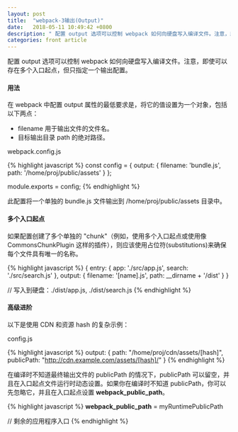 ```yaml
---
layout: post
title:  "webpack-3输出(Output)"
date:   2018-05-11 10:49:42 +0800
description: " 配置 output 选项可以控制 webpack 如何向硬盘写入编译文件。注意，即使可以存在多个入口起点，但只指定一个输出配置"
categories: front article
---
```


配置 output 选项可以控制 webpack 如何向硬盘写入编译文件。注意，即使可以存在多个入口起点，但只指定一个输出配置。

#### 用法

在 webpack 中配置 output 属性的最低要求是，将它的值设置为一个对象，包括以下两点：

<ul>
    <li> filename 用于输出文件的文件名。 </li>
    <li> 目标输出目录 path 的绝对路径。 </li>
</ul>

webpack.config.js

{% highlight javascript %}
const config = {
  output: {
    filename: 'bundle.js',
    path: '/home/proj/public/assets'
  }
};

module.exports = config;
{% endhighlight %}

此配置将一个单独的 bundle.js 文件输出到 /home/proj/public/assets 目录中。

#### 多个入口起点

如果配置创建了多个单独的 "chunk"（例如，使用多个入口起点或使用像 CommonsChunkPlugin 这样的插件），则应该使用占位符(substitutions)来确保每个文件具有唯一的名称。

{% highlight javascript %}
{
  entry: {
    app: './src/app.js',
    search: './src/search.js'
  },
  output: {
    filename: '[name].js',
    path: __dirname + '/dist'
  }
}

// 写入到硬盘：./dist/app.js, ./dist/search.js
{% endhighlight %}

#### 高级进阶

以下是使用 CDN 和资源 hash 的复杂示例：

config.js

{% highlight javascript %}
output: {
  path: "/home/proj/cdn/assets/[hash]",
  publicPath: "http://cdn.example.com/assets/[hash]/"
}
{% endhighlight %}

在编译时不知道最终输出文件的 publicPath 的情况下，publicPath 可以留空，并且在入口起点文件运行时动态设置。如果你在编译时不知道 publicPath，你可以先忽略它，并且在入口起点设置 __webpack_public_path__。

{% highlight javascript %}
__webpack_public_path__ = myRuntimePublicPath

// 剩余的应用程序入口
{% endhighlight %}
